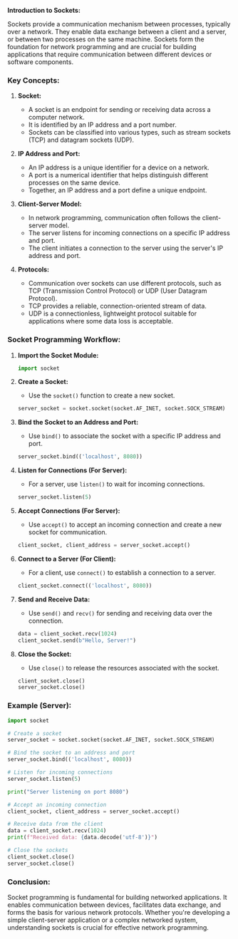 **Introduction to Sockets:**

Sockets provide a communication mechanism between processes, typically over a network. They enable data exchange between a client and a server, or between two processes on the same machine. Sockets form the foundation for network programming and are crucial for building applications that require communication between different devices or software components.

### **Key Concepts:**

1. **Socket:**
   - A socket is an endpoint for sending or receiving data across a computer network.
   - It is identified by an IP address and a port number.
   - Sockets can be classified into various types, such as stream sockets (TCP) and datagram sockets (UDP).

2. **IP Address and Port:**
   - An IP address is a unique identifier for a device on a network.
   - A port is a numerical identifier that helps distinguish different processes on the same device.
   - Together, an IP address and a port define a unique endpoint.

3. **Client-Server Model:**
   - In network programming, communication often follows the client-server model.
   - The server listens for incoming connections on a specific IP address and port.
   - The client initiates a connection to the server using the server's IP address and port.

4. **Protocols:**
   - Communication over sockets can use different protocols, such as TCP (Transmission Control Protocol) or UDP (User Datagram Protocol).
   - TCP provides a reliable, connection-oriented stream of data.
   - UDP is a connectionless, lightweight protocol suitable for applications where some data loss is acceptable.

### **Socket Programming Workflow:**

1. **Import the Socket Module:**
   ```python
   import socket
   ```

2. **Create a Socket:**
   - Use the `socket()` function to create a new socket.
   ```python
   server_socket = socket.socket(socket.AF_INET, socket.SOCK_STREAM)
   ```

3. **Bind the Socket to an Address and Port:**
   - Use `bind()` to associate the socket with a specific IP address and port.
   ```python
   server_socket.bind(('localhost', 8080))
   ```

4. **Listen for Connections (For Server):**
   - For a server, use `listen()` to wait for incoming connections.
   ```python
   server_socket.listen(5)
   ```

5. **Accept Connections (For Server):**
   - Use `accept()` to accept an incoming connection and create a new socket for communication.
   ```python
   client_socket, client_address = server_socket.accept()
   ```

6. **Connect to a Server (For Client):**
   - For a client, use `connect()` to establish a connection to a server.
   ```python
   client_socket.connect(('localhost', 8080))
   ```

7. **Send and Receive Data:**
   - Use `send()` and `recv()` for sending and receiving data over the connection.
   ```python
   data = client_socket.recv(1024)
   client_socket.send(b"Hello, Server!")
   ```

8. **Close the Socket:**
   - Use `close()` to release the resources associated with the socket.
   ```python
   client_socket.close()
   server_socket.close()
   ```

### **Example (Server):**
```python
import socket

# Create a socket
server_socket = socket.socket(socket.AF_INET, socket.SOCK_STREAM)

# Bind the socket to an address and port
server_socket.bind(('localhost', 8080))

# Listen for incoming connections
server_socket.listen(5)

print("Server listening on port 8080")

# Accept an incoming connection
client_socket, client_address = server_socket.accept()

# Receive data from the client
data = client_socket.recv(1024)
print(f"Received data: {data.decode('utf-8')}")

# Close the sockets
client_socket.close()
server_socket.close()
```

### **Conclusion:**
Socket programming is fundamental for building networked applications. It enables communication between devices, facilitates data exchange, and forms the basis for various network protocols. Whether you're developing a simple client-server application or a complex networked system, understanding sockets is crucial for effective network programming.
